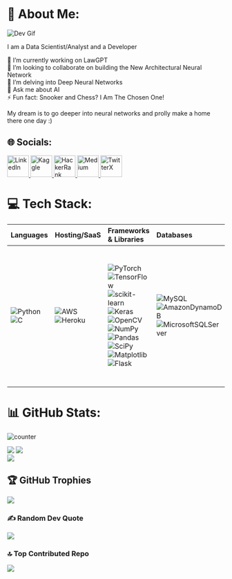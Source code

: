 <!-- <p align="left">
<a href="https://github.com/lunaSnowflake">
    <img src="https://readme-typing-svg.demolab.com? font=Arial&size=21&duration=2000&pause=100&multiline=true&width=500&height=80&lines=Hussain+Khatumdi;Data Scientist+%7C+Developer+AI+Geek+%7C;+%7C+Computer+Vision+%7C+Natural+Language+Processing" alt="Typing SVG" />
</a>
<br/> -->

# 💫 About Me:
![Dev Gif](https://media.giphy.com/media/f3iwJFOVOwuy7K6FFw/giphy.gif) <br/>

I am a Data Scientist/Analyst and a Developer <br/>

🔭 I’m currently working on LawGPT <br/>
👯 I’m looking to collaborate on building the New Architectural Neural Network <br/>
🌱 I’m delving into Deep Neural Networks <br/>
💬 Ask me about AI <br/>
⚡ Fun fact: Snooker and Chess? I Am The Chosen One! <br/>

My dream is to go deeper into neural networks and prolly make a home there one day :)

## 🌐 Socials:
<!--[![LinkedIn](https://img.shields.io/badge/LinkedIn-%230077B5.svg?logo=linkedin&logoColor=white)](https://www.linkedin.com/in/hussainkhatumdi/) 
[![Kaggle](https://img.shields.io/badge/Kaggle-035a7d?logo=kaggle&logoColor=white)](https://www.kaggle.com/lunaticsain)
[![Medium](https://img.shields.io/badge/Medium-12100E?logo=medium&logoColor=white)](https://medium.com/@hussainkhatumadi53) 
[![Twitter](https://img.shields.io/badge/Twitter-%231DA1F2.svg?logo=Twitter&logoColor=white)](https://twitter.com/lunatic_sain) -->

<a href="https://www.linkedin.com/in/hussainkhatumdi">
  <img width="50" height="auto" src="https://img.icons8.com/color/50/linkedin.png" alt="LinkedIn"/>
</a>
<a href="https://www.kaggle.com/lunaticsain">
    <img width="50" height="auto" src="https://img.icons8.com/external-tal-revivo-tritone-tal-revivo/50/external-kaggle-an-online-community-of-data-scientists-and-machine-learners-owned-by-google-logo-tritone-tal-revivo.png" alt="Kaggle"/>
</a>
<a href="https://www.hackerrank.com/hussainkhatumdi">
  <img width="50" height="auto" src="https://img.icons8.com/external-tal-revivo-color-tal-revivo/50/external-hackerrank-is-a-technology-company-that-focuses-on-competitive-programming-logo-color-tal-revivo.png" alt="HackerRank"/>
</a>
<a href="https://medium.com/@hussainkhatumadi53">  
  <img width="50" height="auto" src="https://img.icons8.com/sf-black-filled/50/medium-monogram.png" alt="Medium"/>
</a>
<a href="https://twitter.com/lunatic_sain">
  <img width="50" height="auto" src="https://img.icons8.com/ios-filled/50/twitterx.png" alt="TwitterX"/>
</a>


# 💻 Tech Stack:
| Languages | Hosting/SaaS | Frameworks & Libraries | Databases | Others |
| :--- | :--- | :--- | :--- | :--- |
| ![Python](https://img.shields.io/badge/python-3670A0?style=for-the-badge&logo=python&logoColor=ffdd54) <br/> ![C](https://img.shields.io/badge/c-%2300599C.svg?style=for-the-badge&logo=c&logoColor=white) | ![AWS](https://img.shields.io/badge/AWS-%23FF9900.svg?style=for-the-badge&logo=amazon-aws&logoColor=white) <br/> ![Heroku](https://img.shields.io/badge/heroku-%23430098.svg?style=for-the-badge&logo=heroku&logoColor=white) | <br/><br/> ![PyTorch](https://img.shields.io/badge/PyTorch-%23EE4C2C.svg?style=for-the-badge&logo=PyTorch&logoColor=white) ![TensorFlow](https://img.shields.io/badge/TensorFlow-%23FF6F00.svg?style=for-the-badge&logo=TensorFlow&logoColor=white) <br/> ![scikit-learn](https://img.shields.io/badge/scikit--learn-%23F7931E.svg?style=for-the-badge&logo=scikit-learn&logoColor=white) ![Keras](https://img.shields.io/badge/Keras-%23D00000.svg?style=for-the-badge&logo=Keras&logoColor=white) <br/> ![OpenCV](https://img.shields.io/badge/opencv-%23white.svg?style=for-the-badge&logo=opencv&logoColor=white) ![NumPy](https://img.shields.io/badge/numpy-%23013243.svg?style=for-the-badge&logo=numpy&logoColor=white) <br/> ![Pandas](https://img.shields.io/badge/pandas-%23150458.svg?style=for-the-badge&logo=pandas&logoColor=white) ![SciPy](https://img.shields.io/badge/SciPy-%230C55A5.svg?style=for-the-badge&logo=scipy&logoColor=%white) <br/> ![Matplotlib](https://img.shields.io/badge/Matplotlib-%23ffffff.svg?style=for-the-badge&logo=Matplotlib&logoColor=black) ![Flask](https://img.shields.io/badge/flask-%23000.svg?style=for-the-badge&logo=flask&logoColor=white) <br/><br/><br/> | ![MySQL](https://img.shields.io/badge/mysql-%2300f.svg?style=for-the-badge&logo=mysql&logoColor=white) <br/> ![AmazonDynamoDB](https://img.shields.io/badge/Amazon%20DynamoDB-4053D6?style=for-the-badge&logo=Amazon%20DynamoDB&logoColor=white) <br/> ![MicrosoftSQLServer](https://img.shields.io/badge/Microsoft%20SQL%20Sever-CC2927?style=for-the-badge&logo=microsoft%20sql%20server&logoColor=white) | ![Docker](https://img.shields.io/badge/docker-%230db7ed.svg?style=for-the-badge&logo=docker&logoColor=white) <br/> ![Power Bi](https://img.shields.io/badge/power_bi-F2C811?style=for-the-badge&logo=powerbi&logoColor=black) <br/> ![Postman](https://img.shields.io/badge/Postman-FF6C37?style=for-the-badge&logo=postman&logoColor=white) <br/> ![LINUX](https://img.shields.io/badge/Linux-FCC624?style=for-the-badge&logo=linux&logoColor=black) |

<!-- ## Languages:
![Python](https://img.shields.io/badge/python-3670A0?style=for-the-badge&logo=python&logoColor=ffdd54) 
![C](https://img.shields.io/badge/c-%2300599C.svg?style=for-the-badge&logo=c&logoColor=white) 

## Hosting/SaaS:
![AWS](https://img.shields.io/badge/AWS-%23FF9900.svg?style=for-the-badge&logo=amazon-aws&logoColor=white) 
![Heroku](https://img.shields.io/badge/heroku-%23430098.svg?style=for-the-badge&logo=heroku&logoColor=white) 

## Frameworks & Libraries:
![PyTorch](https://img.shields.io/badge/PyTorch-%23EE4C2C.svg?style=for-the-badge&logo=PyTorch&logoColor=white)
![TensorFlow](https://img.shields.io/badge/TensorFlow-%23FF6F00.svg?style=for-the-badge&logo=TensorFlow&logoColor=white) 
![scikit-learn](https://img.shields.io/badge/scikit--learn-%23F7931E.svg?style=for-the-badge&logo=scikit-learn&logoColor=white) 
![Keras](https://img.shields.io/badge/Keras-%23D00000.svg?style=for-the-badge&logo=Keras&logoColor=white) 
![NumPy](https://img.shields.io/badge/numpy-%23013243.svg?style=for-the-badge&logo=numpy&logoColor=white) 
![Pandas](https://img.shields.io/badge/pandas-%23150458.svg?style=for-the-badge&logo=pandas&logoColor=white) 
![SciPy](https://img.shields.io/badge/SciPy-%230C55A5.svg?style=for-the-badge&logo=scipy&logoColor=%white) 
![Plotly](https://img.shields.io/badge/Plotly-%233F4F75.svg?style=for-the-badge&logo=plotly&logoColor=white) 
![Flask](https://img.shields.io/badge/flask-%23000.svg?style=for-the-badge&logo=flask&logoColor=white) 

## Databases:
![MySQL](https://img.shields.io/badge/mysql-%2300f.svg?style=for-the-badge&logo=mysql&logoColor=white) 
![AmazonDynamoDB](https://img.shields.io/badge/Amazon%20DynamoDB-4053D6?style=for-the-badge&logo=Amazon%20DynamoDB&logoColor=white) 
![MicrosoftSQLServer](https://img.shields.io/badge/Microsoft%20SQL%20Sever-CC2927?style=for-the-badge&logo=microsoft%20sql%20server&logoColor=white)

## Others
![Docker](https://img.shields.io/badge/docker-%230db7ed.svg?style=for-the-badge&logo=docker&logoColor=white) 
![Postman](https://img.shields.io/badge/Postman-FF6C37?style=for-the-badge&logo=postman&logoColor=white) 
![LINUX](https://img.shields.io/badge/Linux-FCC624?style=for-the-badge&logo=linux&logoColor=black) -->

# 📊 GitHub Stats:
![counter](https://enzm93osn2dh0v1.m.pipedream.net) <br/>
<!-- ![](https://visitcount.itsvg.in/api?id=lunaSnowflake&icon=0&color=0)](https://visitcount.itsvg.in) <br/> -->
![](https://github-readme-stats.vercel.app/api?username=lunaSnowflake&theme=dark&hide_border=false&include_all_commits=true&count_private=false) 
![](https://github-readme-stats.vercel.app/api/top-langs/?username=lunaSnowflake&theme=dark&hide_border=false&include_all_commits=true&count_private=false&layout=compact) <br/> ![](https://github-readme-streak-stats.herokuapp.com/?user=lunaSnowflake&theme=dark&hide_border=false)

## 🏆 GitHub Trophies
![](https://github-profile-trophy.vercel.app/?username=lunaSnowflake&theme=radical&no-frame=false&no-bg=true&margin-w=4)

### ✍️ Random Dev Quote
![](https://quotes-github-readme.vercel.app/api?type=horizontal&theme=radical)

### 🔝 Top Contributed Repo
![](https://github-contributor-stats.vercel.app/api?username=lunaSnowflake&limit=5&theme=dark&combine_all_yearly_contributions=true)

<!-- Proudly created with GPRM ( https://gprm.itsvg.in ) -->
<!-- Github Badges: https://github.com/Ileriayo/markdown-badges -->
